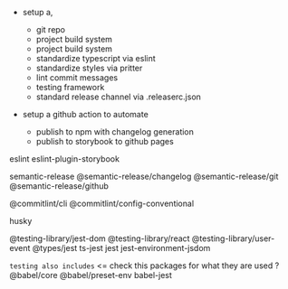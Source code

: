 - setup a, 
    - git repo
    - project build system
    - project build system
    - standardize typescript via eslint
    - standardize styles via pritter
    - lint commit messages
    - testing framework
    - standard release channel via .releaserc.json

- setup a github action to automate
    - publish to npm with changelog generation
    - publish to storybook to github pages


eslint
eslint-plugin-storybook


semantic-release
@semantic-release/changelog
@semantic-release/git
@semantic-release/github

@commitlint/cli
@commitlint/config-conventional


husky

@testing-library/jest-dom
@testing-library/react
@testing-library/user-event
@types/jest
ts-jest
jest
jest-environment-jsdom


`testing also includes` <= check this packages for what they are used ?
@babel/core
@babel/preset-env
babel-jest